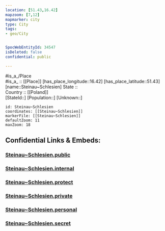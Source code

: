 ```yaml
---
location: [51.43,16.42] 
mapzoom: [7,12] 
mapmarker: city 
type: City
tags:
- geo/City


SpocWebEntityId: 34547
isDeleted: false
confidential: public

---
```

#is_a_/Place  
#is_a_ :: [[Place]] 
[has_place_longitude::16.42] 
[has_place_latitude::51.43] 
[name::Steinau~Schlesien] 
State ::  
Country :: [[Poland]]  
[StateId::] 
[Population::] 
[Unknown::] 


```leaflet
id: Steinau~Schlesien
coordinates: [[Steinau~Schlesien]] 
markerFile: [[Steinau~Schlesien]] 
defaultZoom: 11 
maxZoom: 18
```


## Confidential Links & Embeds: 

### [Steinau~Schlesien.public](/_public/\Earth\Continent\Europe\Europe~East\Poland\Provinces~Poland\Lower_Silesian\CitySteinau~Schlesien.public.md) 

### [Steinau~Schlesien.internal](/_internal/\Earth\Continent\Europe\Europe~East\Poland\Provinces~Poland\Lower_Silesian\CitySteinau~Schlesien.internal.md) 

### [Steinau~Schlesien.protect](/_protect/\Earth\Continent\Europe\Europe~East\Poland\Provinces~Poland\Lower_Silesian\CitySteinau~Schlesien.protect.md) 

### [Steinau~Schlesien.private](/_private/\Earth\Continent\Europe\Europe~East\Poland\Provinces~Poland\Lower_Silesian\CitySteinau~Schlesien.private.md) 

### [Steinau~Schlesien.personal](/_personal/\Earth\Continent\Europe\Europe~East\Poland\Provinces~Poland\Lower_Silesian\CitySteinau~Schlesien.personal.md) 

### [Steinau~Schlesien.secret](/_secret/\Earth\Continent\Europe\Europe~East\Poland\Provinces~Poland\Lower_Silesian\CitySteinau~Schlesien.secret.md)


